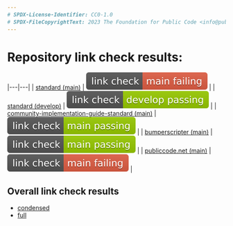 ```yaml
---
# SPDX-License-Identifier: CC0-1.0
# SPDX-FileCopyrightText: 2023 The Foundation for Public Code <info@publiccode.net>
---
```


# Repository link check results:

|---|---|
| [standard (main)](https://github.com/publiccodenet/standard/tree/main) | [![standard badge](badges/standard.publiccode.net.svg)](standard.publiccode.net-url-check-look.json) |
| [standard (develop)](https://github.com/publiccodenet/standard/tree/develop) | [![standard badge](badges/standard.publiccode.net-develop.svg)](standard.publiccode.net-develop-url-check-look.json) |
| [community-implementation-guide-standard (main)](https://github.com/publiccodenet/community-implementation-guide-standard/tree/main) | [![standard badge](badges/community-implementation-guide-standard.svg)](community-implementation-guide-standard-url-check-look.json) |
| [bumperscripter (main)](https://github.com/publiccodenet/bumperscripter/tree/main) | [![bumperscripter badge](badges/bumperscripter.svg)](bumperscripter-url-check-look.json) |
| [publiccode.net (main)](https://github.com/publiccodenet/publiccode.net/tree/main) | [![publiccode.net badge](badges/publiccode.net.svg)](publiccode.net-url-check-look.json) |

## Overall link check results

* [condensed](url-check-fails.json)
* [full](url-check-results.json)
